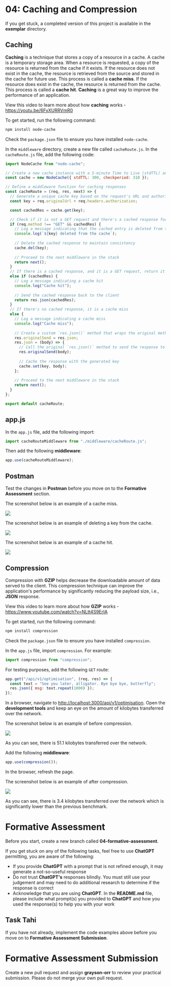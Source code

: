 # 04: Caching and Compression

If you get stuck, a completed version of this project is available in the **exemplar** directory.

## Caching

**Caching** is a technique that stores a copy of a resource in a cache. A cache is a temporary storage area. When a resource is requested, a copy of the resource is returned from the cache if it exists. If the resource does not exist in the cache, the resource is retrieved from the source and stored in the cache for future use. This process is called a **cache miss**. If the resource does exist in the cache, the resource is returned from the cache. This process is called a **cache hit**. **Caching** is a great way to improve the performance of an application.

View this video to learn more about how **caching** works - <https://youtu.be/6FyXURRVmR0>

To get started, run the following command:

```bash
npm install node-cache
```

Check the `package.json` file to ensure you have installed `node-cache`.

In the `middleware` directory, create a new file called `cacheRoute.js`. In the `cacheRoute.js` file, add the following code:

```js
import NodeCache from "node-cache";

// Create a new cache instance with a 5-minute Time to Live (stdTTL) and a 310-second check period
const cache = new NodeCache({ stdTTL: 300, checkperiod: 310 });

// Define a middleware function for caching responses
const cacheRoute = (req, res, next) => {
  // Generate a unique cache key based on the request's URL and authorization header
  const key = req.originalUrl + req.headers.authorization;

  const cachedRes = cache.get(key);

  // Check if it is not a GET request and there's a cached response for the key
  if (req.method !== "GET" && cachedRes) {
    // Log a message indicating that the cached entry is deleted from the cache
    console.log(`${key} deleted from the cache`);
    
    // Delete the cached response to maintain consistency
    cache.del(key);
    
    // Proceed to the next middleware in the stack
    return next();
  } 
  // If there is a cached response, and it is a GET request, return it
  else if (cachedRes) {
    // Log a message indicating a cache hit
    console.log("Cache hit");
    
    // Send the cached response back to the client
    return res.json(cachedRes);
  } 
  // If there's no cached response, it is a cache miss
  else {
    // Log a message indicating a cache miss
    console.log("Cache miss");
    
    // Create a custom `res.json()` method that wraps the original method
    res.originalSend = res.json;
    res.json = (body) => {
      // Call the original `res.json()` method to send the response to the client
      res.originalSend(body);
      
      // Cache the response with the generated key
      cache.set(key, body);
    };
    
    // Proceed to the next middleware in the stack
    return next();
  }
};

export default cacheRoute;
```

## app.js

In the `app.js` file, add the following import:

```js
import cacheRouteMiddleware from "./middleware/cacheRoute.js";
```

Then add the following **middleware**:

```js
app.use(cacheRouteMiddleware);
```

## Postman

Test the changes in **Postman** before you move on to the **Formative Assessment** section.

The screenshot below is an example of a cache miss.

![](../../resources/img/04-caching-and-compression/04-caching-and-compression-1.PNG)

The screenshot below is an example of deleting a key from the cache.

![](../../resources/img/04-caching-and-compression/04-caching-and-compression-2.PNG)

The screenshot below is an example of a cache hit.

![](../../resources/img/04-caching-and-compression/04-caching-and-compression-3.PNG)

## Compression

Compression with **GZIP** helps decrease the downloadable amount of data served to the client. This compression technique can improve the application's performance by significantly reducing the payload size, i.e., **JSON** response.

View this video to learn more about how **GZIP** works - <https://www.youtube.com/watch?v=NLtt4S9ErIA>

To get started, run the following command:

```bash
npm install compression
```

Check the `package.json` file to ensure you have installed `compression`.

In the `app.js` file, import `compression`. For example:

```js
import compression from "compression";
```

For testing purposes, add the following `GET` route:

```js
app.get("/api/v1/optimisation", (req, res) => {
  const text = "See you later, alligator. Bye bye bye, butterfly";
  res.json({ msg: text.repeat(1000) });
});
```

In a browser, navigate to <http://localhost:3000/api/v1/optimisation>. Open the **development tools** and keep an eye on the amount of kilobytes transferred over the network.

The screenshot below is an example of before compression.

![](../../resources/img/04-caching-and-compression/04-caching-and-compression-4.PNG)

As you can see, there is 51.1 kilobytes transferred over the network.

Add the following **middleware**:

```js
app.use(compression());
```

In the browser, refresh the page.

The screenshot below is an example of after compression.

![](../../resources/img/04-caching-and-compression/04-caching-and-compression-5.PNG)

As you can see, there is 3.4 kilobytes transferred over the network which is significantly lower than the previous benchmark.

# Formative Assessment

Before you start, create a new branch called **04-formative-assessment**.

If you get stuck on any of the following tasks, feel free to use **ChatGPT** permitting, you are aware of the following:

- If you provide **ChatGPT** with a prompt that is not refined enough, it may generate a not-so-useful response
- Do not trust **ChatGPT's** responses blindly. You must still use your judgement and may need to do additional research to determine if the response is correct
- Acknowledge that you are using **ChatGPT**. In the **README.md** file, please include what prompt(s) you provided to **ChatGPT** and how you used the response(s) to help you with your work

## Task Tahi

If you have not already, implement the code examples above before you move on to **Formative Assessment Submission**.

# Formative Assessment Submission

Create a new pull request and assign **grayson-orr** to review your practical submission. Please do not merge your own pull request.
